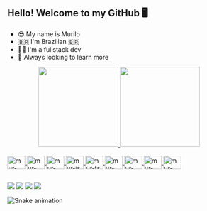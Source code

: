 ## Hello! Welcome to my GitHub 🖥️
- 😎 My name is Murilo
- 🇧🇷 I'm Brazilian 🇧🇷
- 🧑‍💻 I'm a fullstack dev
- 🔎 Always looking to learn more

<div align="center">
  <a href="https://github.com/Murandido">
  <img height="180em" src="https://github-readme-stats.vercel.app/api?username=Murandido&show_icons=true&theme=dark&include_all_commits=true&count_private=true"/>
  <img height="180em" src="https://github-readme-stats.vercel.app/api/top-langs/?username=Murandido&layout=compact&langs_count=7&theme=dark"/>
</div>
  
<div style="display: inline_block"><br>
  <img align="center" alt="mur-html" height="30" width="40" src="https://cdn.jsdelivr.net/gh/devicons/devicon/icons/html5/html5-original.svg">
  <img align="center" alt="mur-css" height="30" width="40" src="https://cdn.jsdelivr.net/gh/devicons/devicon/icons/css3/css3-original.svg">
  <img align="center" alt="mur-sass" height="30" width="40" src="https://cdn.jsdelivr.net/gh/devicons/devicon/icons/sass/sass-original.svg">
  <img align="center" alt="mur-js" height="30" width="40" src="https://cdn.jsdelivr.net/gh/devicons/devicon/icons/javascript/javascript-original.svg">
  <img align="center" alt="mur-ts" height="30" width="40" src="https://cdn.jsdelivr.net/gh/devicons/devicon/icons/typescript/typescript-original.svg" />
  <img align="center" alt="mur-react" height="30" width="40" src="https://cdn.jsdelivr.net/gh/devicons/devicon/icons/react/react-original.svg" />
  <img align="center" alt="mur-next" height="30" width="40" src="https://cdn.jsdelivr.net/gh/devicons/devicon/icons/nextjs/nextjs-original.svg" />
  <img align="center" alt="mur-php" height="30" width="40" src="https://cdn.jsdelivr.net/gh/devicons/devicon/icons/php/php-original.svg">
  <img align="center" alt="mur-mysql" height="30" width="40" src="https://cdn.jsdelivr.net/gh/devicons/devicon/icons/mysql/mysql-original.svg" />
</div>
  
##

<div>
  <a href="https://api.whatsapp.com/send?phone=5564996036742" target="_blank"><img src="https://img.shields.io/badge/WhatsApp-25D366?style=for-the-badge&logo=whatsapp&logoColor=white" target="_blank"></a>
  <a href="https://www.instagram.com/murilocandidogermano/" target="_blank"><img src="https://img.shields.io/badge/Instagram-E4405F?style=for-the-badge&logo=instagram&logoColor=white" target="_blank"></a>
  <a href="mailto:murilo.candidomc97@gmail.com" target="_blank"><img src="https://img.shields.io/badge/Gmail-D14836?style=for-the-badge&logo=gmail&logoColor=white" target="_blank"></a>
  <a href="https://discordapp.com/users/335500021350793218" target="_blank"><img src="https://img.shields.io/badge/Discord-7289DA?style=for-the-badge&logo=discord&logoColor=white" target="_blank"></a>
</div>
  
![Snake animation](https://github.com/Murandido/Murandido/blob/output/github-contribution-grid-snake.svg)
